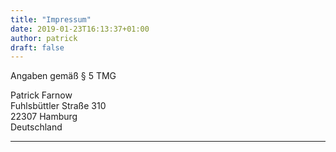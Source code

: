 ```yaml
---
title: "Impressum"
date: 2019-01-23T16:13:37+01:00
author: patrick
draft: false
---
```



Angaben gemäß § 5 TMG


Patrick Farnow  
Fuhlsbüttler Straße 310  
22307 Hamburg  
Deutschland


---
